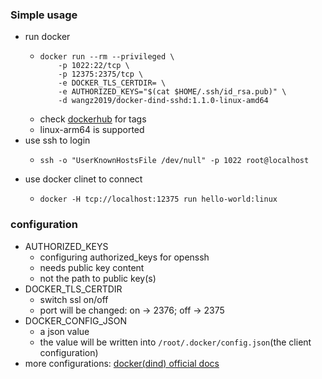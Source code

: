 ### Simple usage

- run docker
    * ```shell
      docker run --rm --privileged \
          -p 1022:22/tcp \
          -p 12375:2375/tcp \
          -e DOCKER_TLS_CERTDIR= \
          -e AUTHORIZED_KEYS="$(cat $HOME/.ssh/id_rsa.pub)" \
          -d wangz2019/docker-dind-sshd:1.1.0-linux-amd64
      ```
    * check [dockerhub](https://hub.docker.com/r/wangz2019/docker-dind-sshd) for tags
    * linux-arm64 is supported
- use ssh to login
    * ```shell
      ssh -o "UserKnownHostsFile /dev/null" -p 1022 root@localhost
      ```
- use docker clinet to connect
    * ```shell
      docker -H tcp://localhost:12375 run hello-world:linux
      ```

### configuration

* AUTHORIZED_KEYS
    + configuring authorized_keys for openssh
    + needs public key content
    + not the path to public key(s)
* DOCKER_TLS_CERTDIR
    + switch ssl on/off
    + port will be changed: on -> 2376; off -> 2375
* DOCKER_CONFIG_JSON
    + a json value
    + the value will be written into `/root/.docker/config.json`(the client configuration)
* more configurations: [docker(dind) official docs](https://hub.docker.com/_/docker/)
